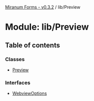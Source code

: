 [Miranum Forms - v0.3.2](../documentation.md) / lib/Preview

# Module: lib/Preview

## Table of contents

### Classes

- [Preview](../classes/lib_Preview.Preview.md)

### Interfaces

- [WebviewOptions](../interfaces/lib_Preview.WebviewOptions.md)
